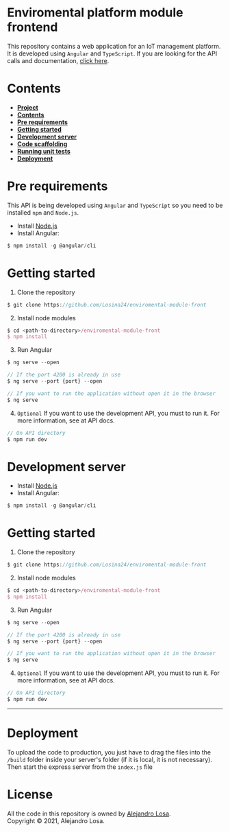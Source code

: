# **Enviromental platform module frontend**
This repository contains a web application for an IoT management platform. It is developed using `Angular` and `TypeScript`. If you are looking for the API calls and documentation, [click here](https://github.com/Losina24/enviromental-module-api).

# **Contents**
- [**Project**](#enviromental-platform-module-frontend)
- [**Contents**](#contents)
- [**Pre requirements**](#pre-requirements)
- [**Getting started**](#getting-started)
- [**Development server**](#development-server)
- [**Code scaffolding**](#code-scaffolding)
- [**Running unit tests**](#running-unit-tests)
- [**Deployment**](#deployment)

# **Pre requirements**
This API is being developed using `Angular` and `TypeScript` so you need to be installed `npm` and `Node.js`. 

- Install [Node.js](https://nodejs.org/en/download/)
- Install Angular:

```js
$ npm install -g @angular/cli
```

# **Getting started**

1. Clone the repository

```js
$ git clone https://github.com/Losina24/enviromental-module-front
```

2. Install node modules

```js
$ cd <path-to-directory>/enviromental-module-front
$ npm install
```

3. Run Angular

```js
$ ng serve --open

// If the port 4200 is already in use
$ ng serve --port {port} --open

// If you want to run the application without open it in the browser
$ ng serve
```

4. `Optional` If you want to use the development API, you must to run it. For more information, see at API docs.

```js
// On API directory
$ npm run dev
```

# Development server

- Install [Node.js](https://nodejs.org/en/download/)
- Install Angular:

```js
$ npm install -g @angular/cli
```

# **Getting started**

1. Clone the repository

```js
$ git clone https://github.com/Losina24/enviromental-module-front
```

2. Install node modules

```js
$ cd <path-to-directory>/enviromental-module-front
$ npm install
```

3. Run Angular

```js
$ ng serve --open

// If the port 4200 is already in use
$ ng serve --port {port} --open

// If you want to run the application without open it in the browser
$ ng serve
```

4. `Optional` If you want to use the development API, you must to run it. For more information, see at API docs.

```js
// On API directory
$ npm run dev
```

---


# **Deployment**
To upload the code to production, you just have to drag the files into the `/build` folder inside your server's folder (if it is local, it is not necessary). Then start the express server from the `index.js` file

# **License**
All the code in this repository is owned by [Alejandro Losa](https://alejandrolosa.es/). <br>
Copyright © 2021, Alejandro Losa.
